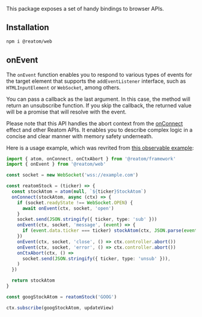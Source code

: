 This package exposes a set of handy bindings to browser APIs.

## Installation

```sh
npm i @reatom/web
```

## onEvent

The `onEvent` function enables you to respond to various types of events for the target element that supports the `addEventListener` interface, such as `HTMLInputElement` or `WebSocket`, among others.

You can pass a callback as the last argument. In this case, the method will return an unsubscribe function. If you skip the callback, the returned value will be a promise that will resolve with the event.

Please note that this API handles the abort context from the [onConnect](https://www.reatom.dev/package/hooks/#onconnect) effect and other Reatom APIs. It enables you to describe complex logic in a concise and clear manner with memory safety underneath.

Here is a usage example, which was revrited from [this observable example](https://github.com/domfarolino/observable/blob/c232b2e585b71a61034fd23ba4337570b537ef27/README.md?plain=1#L86):

```ts
import { atom, onConnect, onCtxAbort } from '@reatom/framework'
import { onEvent } from '@reatom/web'

const socket = new WebSocket('wss://example.com')

const reatomStock = (ticker) => {
  const stockAtom = atom(null, `${ticker}StockAtom`)
  onConnect(stockAtom, async (ctx) => {
    if (socket.readyState !== WebSocket.OPEN) {
      await onEvent(ctx, socket, 'open')
    }
    socket.send(JSON.stringify({ ticker, type: 'sub' }))
    onEvent(ctx, socket, 'message', (event) => {
      if (event.data.ticker === ticker) stockAtom(ctx, JSON.parse(event.data))
    })
    onEvent(ctx, socket, 'close', () => ctx.controller.abort())
    onEvent(ctx, socket, 'error', () => ctx.controller.abort())
    onCtxAbort(ctx, () =>
      socket.send(JSON.stringify({ ticker, type: 'unsub' })),
    )
  })

  return stockAtom
}

const googStockAtom = reatomStock('GOOG')

ctx.subscribe(googStockAtom, updateView)
```
